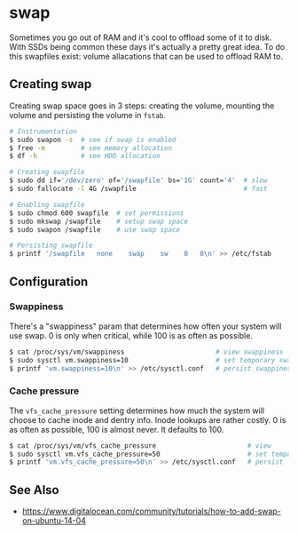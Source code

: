 # swap
Sometimes you go out of RAM and it's cool to offload some of it to disk. With
SSDs being common these days it's actually a pretty great idea. To do this
swapfiles exist: volume allacations that can be used to offload RAM to.

## Creating swap
Creating swap space goes in 3 steps: creating the volume, mounting the volume
and persisting the volume in `fstab`.
```sh
# Instrumentation
$ sudo swapon -s  # see if swap is enabled
$ free -m         # see memory allocation
$ df -h           # see HDD allocation

# Creating swapfile
$ sudo dd if='/dev/zero' of='/swapfile' bs='1G' count='4'  # slow
$ sudo fallocate -l 4G /swapfile                           # fast

# Enabling swapfile
$ sudo chmod 600 swapfile  # set permissions
$ sudo mkswap /swapfile    # setup swap space
$ sudo swapon /swapfile    # use swap space

# Persisting swapfile
$ printf '/swapfile   none    swap    sw    0   0\n' >> /etc/fstab
```

## Configuration
### Swappiness
There's a "swappiness" param that determines how often your system will use
swap. 0 is only when critical, while 100 is as often as possible.

```sh
$ cat /proc/sys/vm/swappiness                       # view swappiness
$ sudo sysctl vm.swappiness=10                      # set temporary swappiness
$ printf 'vm.swappiness=10\n' >> /etc/sysctl.conf   # persist swappiness
```

### Cache pressure
The `vfs_cache_pressure` setting determines how much the system will choose to
cache inode and dentry info. Inode lookups are rather costly. 0 is as often as
possible, 100 is almost never. It defaults to 100.

```sh
$ cat /proc/sys/vm/vfs_cache_pressure                       # view
$ sudo sysctl vm.vfs_cache_pressure=50                      # set temporary
$ printf 'vm.vfs_cache_pressure=50\n' >> /etc/sysctl.conf   # persist
```

## See Also
- https://www.digitalocean.com/community/tutorials/how-to-add-swap-on-ubuntu-14-04
